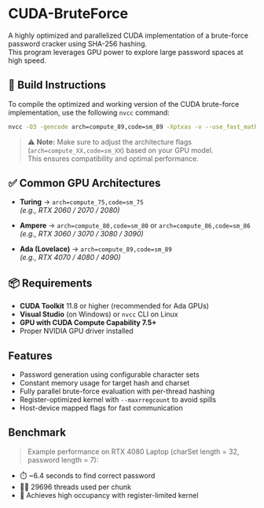 # CUDA-BruteForce

A highly optimized and parallelized CUDA implementation of a brute-force password cracker using SHA-256 hashing.  
This program leverages GPU power to explore large password spaces at high speed.

## 🔧 Build Instructions

To compile the optimized and working version of the CUDA brute-force implementation, use the following `nvcc` command:

```bash
nvcc -O3 -gencode arch=compute_89,code=sm_89 -Xptxas -v --use_fast_math --maxrregcount=40 kernel.cu -o test.exe
```

> ⚠️ **Note:** Make sure to adjust the architecture flags (`arch=compute_XX,code=sm_XX`) based on your GPU model.  
> This ensures compatibility and optimal performance.

## ✅ Common GPU Architectures

- **Turing** → `arch=compute_75,code=sm_75`  
  _(e.g., RTX 2060 / 2070 / 2080)_

- **Ampere** → `arch=compute_80,code=sm_80` or `arch=compute_86,code=sm_86`  
  _(e.g., RTX 3060 / 3070 / 3080 / 3090)_

- **Ada (Lovelace)** → `arch=compute_89,code=sm_89`  
  _(e.g., RTX 4070 / 4080 / 4090)_

## 📦 Requirements

- **CUDA Toolkit** 11.8 or higher (recommended for Ada GPUs)
- **Visual Studio** (on Windows) or `nvcc` CLI on Linux
- **GPU with CUDA Compute Capability 7.5+**
- Proper NVIDIA GPU driver installed

## Features

- Password generation using configurable character sets
- Constant memory usage for target hash and charset
- Fully parallel brute-force evaluation with per-thread hashing
- Register-optimized kernel with `--maxrregcount` to avoid spills
- Host-device mapped flags for fast communication

## Benchmark

> Example performance on RTX 4080 Laptop (charSet length = 32, password length = 7):

- ⏱️ ~6.4 seconds to find correct password
- 👷‍♂️ 29696 threads used per chunk
- 🚀 Achieves high occupancy with register-limited kernel
